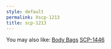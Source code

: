 ```yaml
---
style: default
permalink: Xscp-1213
title: scp-1213
---
```

You may also like:
[Body Bags](http://scp-wiki.net/body-bags)
[SCP-1446](http://scp-wiki.net/scp-1446)